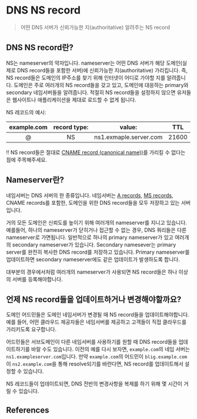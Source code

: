 # DNS NS record

> 어떤 DNS 서버가 신뢰가능한 지(authoritative) 알려주는 NS record

## DNS NS record란?

NS는 nameserver의 약자입니다.
nameserver는 어떤 DNS 서버가 해당 도메인(실제로 DNS record들을 포함한 서버)에 신뢰가능한 지(authoritative) 가리킵니다.
즉, NS record들은 도메인의 IP주소를 찾기 위해 인터넷이 어디로 가야할 지를 알려줍니다. 도메인은 주로 여러개의 NS record들을 갖고 있고, 도메인에 대응하는 primary와 secondary 네임서버들을 알려줍니다. 적절히 NS record들을 설정하지 않으면 유저들은 웹사이트나 애플리케이션을 제대로 로드할 수 없게 됩니다.

NS 레코드의 예시:

| example.com | record type: |         value:         |  TTL  |
| :---------: | :----------: | :--------------------: | :---: |
|      @      |      NS      | ns1.exmaple.server.com | 21600 |

‼️ NS record들은 절대로 [CNAME record (canonical name))]()를 가리킬 수 없다는 점에 주목해주세요.

## Nameserver란?

네임서버는 DNS 서버의 한 종류입니다.
네임서버는 [A records](), [MS records](), CNAME records를 포함한, 도메인을 위한 DNS record들을 모두 저장하고 있는 서버입니다.

거의 모든 도메인은 신뢰도를 높이기 위해 여러개의 nameserver를 지니고 있습니다.
예를들어, 하나의 nameserver가 닫히거나 접근할 수 없는 경우, DNS 쿼리들은 다른 nameserver로 가면됩니다. 일반적으로 하나의 primary nameserver가 있고 여러개의 secondary nameserver가 있습니다.
Secondary namesever는 primary server를 완전히 복사한 DNS record를 저장하고 있습니다.
Primary nameserver를 업데이트하면 secondary nameserver에도 같은 업데이트가 발생하도록 합니다.

대부분의 경우에서처럼 여러개의 nameserver가 사용되면 NS record들은 하나 이상의 서버를 등록해야합니다.

## 언제 NS record들을 업데이트하거나 변경해야할까요?

도메인 어드민들은 도메인 네임서버가 변경될 때 NS record들을 업데이트해야합니다.
예를 들어, 어떤 클라우드 제공자들은 네임서버를 제공하고 고객들이 직접 클라우드를 가리키도록 요구합니다.

어드민들은 서브도메인이 다른 네임서버를 사용하기를 원할 때 DNS record들을 업데이트하기를 바랄 수도 있습니다. 이전의 예를 다시 보자면, `example.com`의 네임 서버는 `ns1.exampleserver.com`입니다.
만약 `example.com`의 어드민이 `blig.example.com`이 `ns2.example.com`을 통해 resolve되기를 바란다면, NS record를 업데이트해서 설정할 수 있습니다.

NS 레코드들이 업데이트되면, DNS 전반의 변경사항을 복제를 하기 위해 몇 시간이 거릴 수 있습니다.

## References

[](https://www.cloudflare.com/learning/dns/dns-records/dns-ns-record/)
